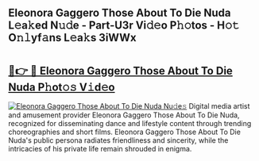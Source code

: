 ## Eleonora Gaggero Those About To Die Nuda L𝚎a𝚔ed N𝚞𝚍e - Part-U3r Vi𝚍𝚎o P𝚑𝚘tos - H𝚘𝚝 O𝚗𝚕yf𝚊ns L𝚎a𝚔s 3iWWx

# <h2><a href="http://kfc761.oniu.top/?m=Eleonora+Gaggero+Those+About+To+Die+Nuda">🔗👉 🔴 Eleonora Gaggero Those About To Die Nuda P𝚑ot𝚘𝚜 V𝚒d𝚎o</a></h2>

[![Eleonora Gaggero Those About To Die Nuda Nu𝚍e𝚜](https://i.imgur.com/0qMVB7G.gif)](http://kfc761.oniu.top/?m=Eleonora+Gaggero+Those+About+To+Die+Nuda)
Digital media artist and amusement provider Eleonora Gaggero Those About To Die Nuda, recognized for disseminating dance and lifestyle content through trending choreographies and short films. Eleonora Gaggero Those About To Die Nuda's public persona radiates friendliness and sincerity, while the intricacies of his private life remain shrouded in enigma.  
